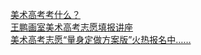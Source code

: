   
[美术高考考什么？](http://www.dianyue.me/archives/116/fuw2jufybn9qye58/)  
[王鹏画室美术高考志愿填报讲座](http://www.dianyue.me/archives/673/kyk3fukelkuam4rn/)  
[美术高考志愿“量身定做方案版”火热报名中……](http://www.dianyue.me/archives/411/r37r79t3hwyo52qd/)